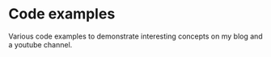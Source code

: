 # Code examples

Various code examples to demonstrate interesting concepts on my blog and a youtube channel.